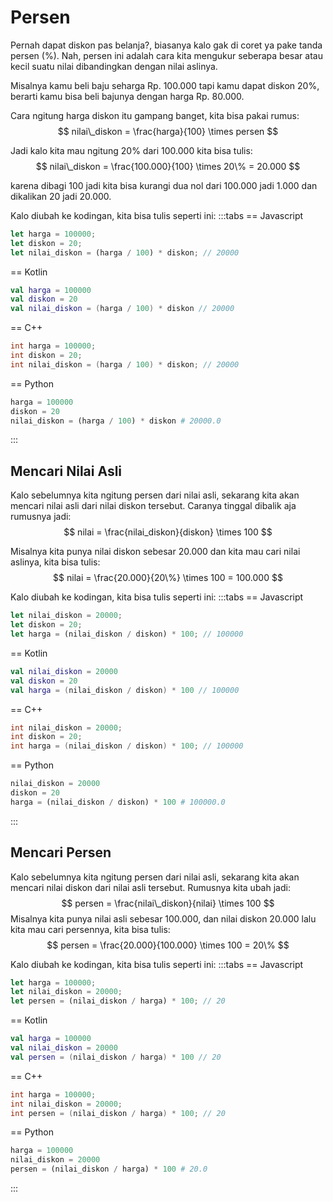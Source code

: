 # Persen

Pernah dapat diskon pas belanja?, biasanya kalo gak di coret ya pake tanda persen ($\%$). Nah, persen ini adalah cara kita mengukur seberapa besar atau kecil suatu nilai dibandingkan dengan nilai aslinya.

Misalnya kamu beli baju seharga Rp. $100.000$ tapi kamu dapat diskon $20\%$, berarti kamu bisa beli bajunya dengan harga Rp. $80.000$.

Cara ngitung harga diskon itu gampang banget, kita bisa pakai rumus:
$$ nilai\_diskon = \frac{harga}{100} \times persen $$

Jadi kalo kita mau ngitung $20\%$ dari $100.000$ kita bisa tulis:
$$ nilai\_diskon = \frac{100.000}{100} \times 20\% = 20.000 $$

karena dibagi $100$ jadi kita bisa kurangi dua nol dari $100.000$ jadi $1.000$ dan dikalikan $20$ jadi $20.000$.

Kalo diubah ke kodingan, kita bisa tulis seperti ini:
:::tabs
== Javascript
```js
let harga = 100000;
let diskon = 20;
let nilai_diskon = (harga / 100) * diskon; // 20000
```
== Kotlin
```kt
val harga = 100000
val diskon = 20
val nilai_diskon = (harga / 100) * diskon // 20000
```
== C++
```cpp
int harga = 100000;
int diskon = 20;
int nilai_diskon = (harga / 100) * diskon; // 20000
```
== Python
```python
harga = 100000
diskon = 20
nilai_diskon = (harga / 100) * diskon # 20000.0
```
:::

## Mencari Nilai Asli

Kalo sebelumnya kita ngitung persen dari nilai asli, sekarang kita akan mencari nilai asli dari nilai diskon tersebut. Caranya tinggal dibalik aja rumusnya jadi:
$$ nilai = \frac{nilai_diskon}{diskon} \times 100 $$

Misalnya kita punya nilai diskon sebesar $20.000$ dan kita mau cari nilai aslinya, kita bisa tulis:
$$ nilai = \frac{20.000}{20\%} \times 100 = 100.000 $$

Kalo diubah ke kodingan, kita bisa tulis seperti ini:
:::tabs
== Javascript
```js
let nilai_diskon = 20000;
let diskon = 20;
let harga = (nilai_diskon / diskon) * 100; // 100000
```
== Kotlin
```kt
val nilai_diskon = 20000
val diskon = 20
val harga = (nilai_diskon / diskon) * 100 // 100000
```
== C++
```cpp
int nilai_diskon = 20000;
int diskon = 20;
int harga = (nilai_diskon / diskon) * 100; // 100000
```
== Python
```python
nilai_diskon = 20000
diskon = 20
harga = (nilai_diskon / diskon) * 100 # 100000.0

```
:::

## Mencari Persen

Kalo sebelumnya kita ngitung persen dari nilai asli, sekarang kita akan mencari nilai diskon dari nilai asli tersebut. Rumusnya kita ubah jadi:
$$ persen = \frac{nilai\_diskon}{nilai} \times 100 $$
Misalnya kita punya nilai asli sebesar $100.000$, dan nilai diskon $20.000$ lalu kita mau cari persennya, kita bisa tulis:
$$ persen = \frac{20.000}{100.000} \times 100 = 20\% $$

Kalo diubah ke kodingan, kita bisa tulis seperti ini:
:::tabs
== Javascript
```js
let harga = 100000;
let nilai_diskon = 20000;
let persen = (nilai_diskon / harga) * 100; // 20
```
== Kotlin
```kt
val harga = 100000
val nilai_diskon = 20000
val persen = (nilai_diskon / harga) * 100 // 20
```
== C++
```cpp
int harga = 100000;
int nilai_diskon = 20000;
int persen = (nilai_diskon / harga) * 100; // 20
```
== Python
```python
harga = 100000
nilai_diskon = 20000
persen = (nilai_diskon / harga) * 100 # 20.0
```
:::
